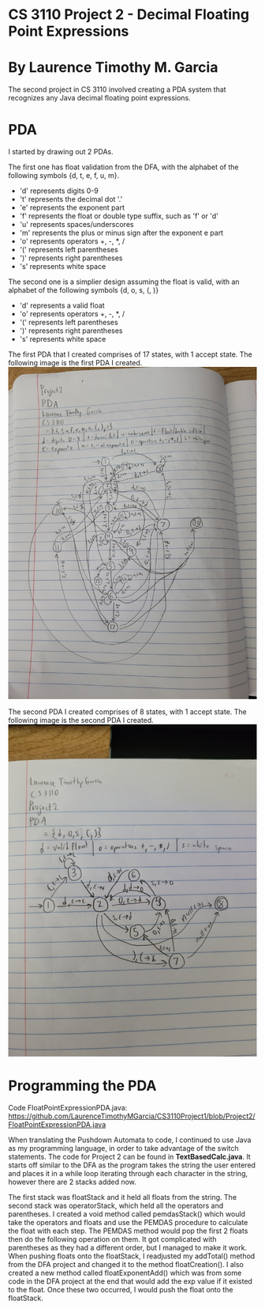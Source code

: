 # CS 3110 Project 2 - Decimal Floating Point Expressions
# By Laurence Timothy M. Garcia
The second project in CS 3110 involved creating a PDA system that recognizes any Java decimal floating point expressions.

# PDA
I started by drawing out 2 PDAs. 

The first one has float validation from the DFA, with the alphabet of the following symbols {d, t, e, f, u, m}. 
- 'd' represents digits 0-9
- 't' represents the decimal dot '.'
- 'e' represents the exponent part
- 'f' represents the float or double type suffix, such as 'f' or 'd'
- 'u' represents spaces/underscores
- 'm' represents the plus or minus sign after the exponent e part
- 'o' represents operators +, -, *, /
- '(' represents left parentheses
- ')' represents right parentheses
- 's' represents white space

The second one is a simplier design assuming the float is valid, with an alphabet of the following symbols {d, o, s, (, )}
- 'd' represents a valid float
- 'o' represents operators +, -, *, /
- '(' represents left parentheses
- ')' represents right parentheses
- 's' represents white space

The first PDA that I created comprises of 17 states, with 1 accept state. The following image is the first PDA I created.
![alt text](https://github.com/LaurenceTimothyMGarcia/CS3110Project1/blob/Project2/Images/PDA1_Drawn.jpg)

The second PDA I created comprises of 8 states, with 1 accept state. The following image is the second PDA I created.
![alt text](https://github.com/LaurenceTimothyMGarcia/CS3110Project1/blob/Project2/Images/PDA2_Drawn.jpg)

# Programming the PDA
Code FloatPointExpressionPDA.java: https://github.com/LaurenceTimothyMGarcia/CS3110Project1/blob/Project2/FloatPointExpressionPDA.java

When translating the Pushdown Automata to code, I continued to use Java as my programming language, in order to take advantage of the switch statements. The code for Project 2 can be found in **TextBasedCalc.java**. It starts off similar to the DFA as the program takes the string the user entered and places it in a while loop iterating through each character in the string, however there are 2 stacks added now. 

The first stack was floatStack and it held all floats from the string. The second stack was operatorStack, which held all the operators and parentheses. I created a void method called pemdasStack() which would take the operators and floats and use the PEMDAS procedure to calculate the float with each step. The PEMDAS method would pop the first 2 floats then do the following operation on them. It got complicated with parentheses as they had a different order, but I managed to make it work. When pushing floats onto the floatStack, I readjusted my addTotal() method from the DFA project and changed it to the method floatCreation(). I also created a new method called floatExponentAdd() which was from some code in the DFA project at the end that would add the exp value if it existed to the float. Once these two occurred, I would push the float onto the floatStack.

